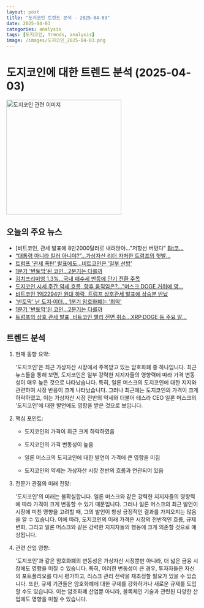 ```yaml
---
layout: post
title: "도지코인 트렌드 분석 - 2025-04-03"
date: 2025-04-03
categories: analysis
tags: [도지코인, trends, analysis]
image: /images/도지코인_2025-04-03.png
---
```


# 도지코인에 대한 트렌드 분석 (2025-04-03)

<img src="https://nan0silver.github.io/doge_trend_monitoring/images/도지코인_2025-04-03.png" alt="도지코인 관련 이미지" width="300">

## 오늘의 주요 뉴스

- [비트코인</b>, 관세 발표에 8만2000달러로 내려앉아…&quot;저항선 버텼다&quot; [Bit코...](https://www.etoday.co.kr/news/view/2458608)
- [“대통령 아니라 킬러 아니야?”...가상자산 리더 자처한 트럼프의 헛발...](https://www.mk.co.kr/article/11281373)
- [트럼프 ‘관세 폭탄’ 발표에도…비트코인</b>은 ‘일부 선방’](https://www.kukinews.com/article/view/kuk202504030068)
- [1분기 '반토막'된 코인</b>…2분기는 다를까](https://www.widedaily.com/news/articleView.html?idxno=263971)
- [김치프리미엄 1.3%…국내 매수세 반등에 단기 전환 주목](https://www.tokenpost.kr/news/cryptocurrency/234122)
- [도지코인</b> 시세 주간 약세 흐름, 향후 움직임은?…&quot;머스크 DOGE 거취에 영...](https://www.cbci.co.kr/news/articleView.html?idxno=494219)
- [비트코인</b> 1억2294만 원대 하락, 트럼프 상호관세 발표에 상승분 반납](https://www.businesspost.co.kr/BP?command=article_view&num=389805)
- ['반토막' 난 도지</b>·이더… 1분기 암호화폐는 '최악'](https://edu.donga.com/news/articleView.html?idxno=84531)
- [1분기 '반토막'된 코인</b>…2분기는 다를까](https://www.newsis.com/view/NISX20250402_0003124307)
- [트럼프의 상호 관세 발표, 비트코인</b> 랠리 전면 취소…XRP·DOGE 등 주요 알...](http://coinreaders.com/153629)

## 트렌드 분석

1. 현재 동향 요약:

   '도지코인'은 최근 가상자산 시장에서 주목받고 있는 암호화폐 중 하나입니다. 최근 뉴스들을 통해 보면, 도지코인은 일부 강력한 지지자들의 영향력에 따라 가격 변동성이 매우 높은 것으로 나타났습니다. 특히, 일론 머스크의 도지코인에 대한 지지와 관련하여 시장 반응이 크게 나타났습니다. 그러나 최근에는 도지코인의 가격이 크게 하락하였고, 이는 가상자산 시장 전반의 약세와 더불어 테스라 CEO 일론 머스크의 '도지코인'에 대한 발언에도 영향을 받은 것으로 보입니다. 



2. 핵심 포인트:

   - 도지코인의 가격이 최근 크게 하락하였음

   - 도지코인의 가격 변동성이 높음

   - 일론 머스크의 도지코인에 대한 발언이 가격에 큰 영향을 미침

   - 도지코인의 약세는 가상자산 시장 전반의 흐름과 연관되어 있음



3. 전문가 관점의 미래 전망:

   '도지코인'의 미래는 불확실합니다. 일론 머스크와 같은 강력한 지지자들의 영향력에 따라 가격이 크게 변동할 수 있기 때문입니다. 그러나 일론 머스크의 최근 발언이 시장에 미친 영향을 고려할 때, 그의 발언이 항상 긍정적인 결과를 가져오지는 않음을 알 수 있습니다. 이에 따라, 도지코인의 미래 가격은 시장의 전반적인 흐름, 규제 변화, 그리고 일론 머스크와 같은 강력한 지지자들의 행동에 크게 의존할 것으로 예상됩니다.



4. 관련 산업 영향:

   '도지코인'과 같은 암호화폐의 변동성은 가상자산 시장뿐만 아니라, 더 넓은 금융 시장에도 영향을 미칠 수 있습니다. 특히, 이러한 변동성이 큰 경우, 투자자들은 자신의 포트폴리오를 다시 평가하고, 리스크 관리 전략을 재조정할 필요가 있을 수 있습니다. 또한, 규제 기관들은 암호화폐에 대한 규제를 강화하거나 새로운 규제를 도입할 수도 있습니다. 이는 암호화폐 산업뿐 아니라, 블록체인 기술과 관련된 다양한 산업에도 영향을 미칠 수 있습니다.